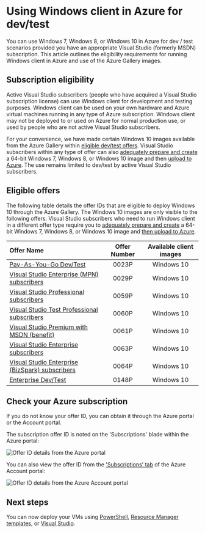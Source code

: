 <properties
   pageTitle="Using Windows client images for dev / test | Azure"
   description="How to use Visual Studio subscription benefits to deploy Windows 7/8/10 in Azure for dev / test scenarios"
   services="virtual-machines-windowse"
   documentationCenter=""
   authors="iainfoulds"
   manager="timlt"
   editor=""/>

<tags
   ms.service="virtual-machines-windows"
   ms.devlang="na"
   ms.topic="article"
   ms.tgt_pltfrm="vm-windows"
   ms.workload="infrastructure-services"
   ms.date="08/31/2016"
   wacn.date=""
   ms.author="iainfou"/>

# Using Windows client in Azure for dev/test

You can use Windows 7, Windows 8, or Windows 10 in Azure for dev / test scenarios provided you have an appropriate Visual Studio (formerly MSDN) subscription. This article outlines the eligibility requirements for running Windows client in Azure and use of the Azure Gallery images.


## Subscription eligibility
Active Visual Studio subscribers (people who have acquired a Visual Studio subscription license) can use Windows client for development and testing purposes. Windows client can be used on your own hardware and Azure virtual machines running in any type of Azure subscription. Windows client may not be deployed to or used on Azure for normal production use, or used by people who are not active Visual Studio subscribers.

For your convenience, we have made certain Windows 10 images available from the Azure Gallery within [eligible dev/test offers](#eligible-offers). Visual Studio subscribers within any type of offer can also [adequately prepare and create](/documentation/articles/virtual-machines-windows-prepare-for-upload-vhd-image/) a 64-bit Windows 7, Windows 8, or Windows 10 image and then [upload to Azure](/documentation/articles/virtual-machines-windows-upload-image/). The use remains limited to dev/test by active Visual Studio subscribers.


## Eligible offers
The following table details the offer IDs that are eligible to deploy Windows 10 through the Azure Gallery. The Windows 10 images are only visible to the following offers. Visual Studio subscribers who need to run Windows client in a different offer type require you to [adequately prepare and create](/documentation/articles/virtual-machines-windows-prepare-for-upload-vhd-image/) a 64-bit Windows 7, Windows 8, or Windows 10 image and [then upload to Azure](/documentation/articles/virtual-machines-windows-upload-image/).

| Offer Name | Offer Number | Available client images |
|:-----------|:------------:|:-----------------------:|
| [Pay-As-You-Go Dev/Test](https://azure.microsoft.com/offers/ms-azr-0023p/)                          | 0023P | Windows 10 |
| [Visual Studio Enterprise (MPN) subscribers](https://azure.microsoft.com/offers/ms-azr-0029p/)      | 0029P | Windows 10 |
| [Visual Studio Professional subscribers](https://azure.microsoft.com/offers/ms-azr-0059p/)          | 0059P | Windows 10 |
| [Visual Studio Test Professional subscribers](https://azure.microsoft.com/offers/ms-azr-0060p/)     | 0060P | Windows 10 |
| [Visual Studio Premium with MSDN (benefit)](https://azure.microsoft.com/offers/ms-azr-0061p/)       | 0061P | Windows 10 |
| [Visual Studio Enterprise subscribers](https://azure.microsoft.com/offers/ms-azr-0063p/)            | 0063P | Windows 10 |
| [Visual Studio Enterprise (BizSpark) subscribers](https://azure.microsoft.com/offers/ms-azr-0064p/) | 0064P | Windows 10 |
| [Enterprise Dev/Test](https://azure.microsoft.com/ofers/ms-azr-0148p/)                              | 0148P | Windows 10 |


## Check your Azure subscription
If you do not know your offer ID, you can obtain it through the Azure portal or the Account portal.

The subscription offer ID is noted on the 'Subscriptions' blade within the Azure portal:

![Offer ID details from the Azure portal](./media/virtual-machines-windows-client-images/offer_id_azure_portal.png) 

You can also view the offer ID from the ['Subscriptions' tab](http://account.windowsazure.cn/Subscriptions) of the Azure Account portal:

![Offer ID details from the Azure Account portal](./media/virtual-machines-windows-client-images/offer_id_azure_account_portal.png) 


## Next steps
You can now deploy your VMs using [PowerShell](/documentation/articles/virtual-machines-windows-ps-create/), [Resource Manager templates](/documentation/articles/virtual-machines-windows-ps-template/), or [Visual Studio](/documentation/articles/vs-azure-tools-resource-groups-deployment-projects-create-deploy/).